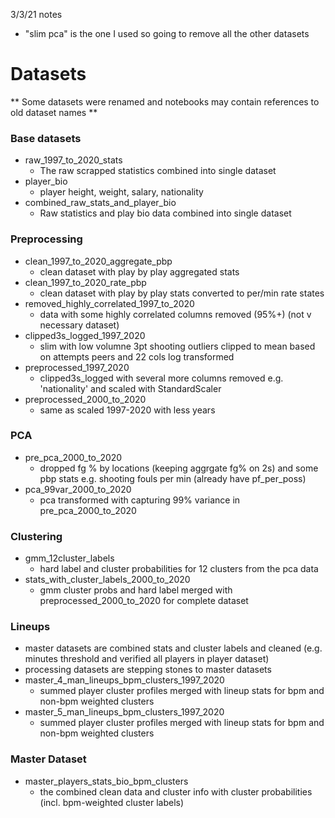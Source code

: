 3/3/21 notes
- "slim pca" is the one I used so going to remove all the other datasets

# Datasets
** Some datasets were renamed and notebooks may contain references to old dataset names **

### Base datasets
- raw_1997_to_2020_stats
  - The raw scrapped statistics combined into single dataset
- player_bio
  - player height, weight, salary, nationality
- combined_raw_stats_and_player_bio
  - Raw statistics and play bio data combined into single dataset

### Preprocessing
- clean_1997_to_2020_aggregate_pbp
  - clean dataset with play by play aggregated stats
- clean_1997_to_2020_rate_pbp
  - clean dataset with play by play stats converted to per/min rate states
- removed_highly_correlated_1997_to_2020
  - data with some highly correlated columns removed (95%+) (not v necessary dataset)
- clipped3s_logged_1997_2020
  - slim with low volumne 3pt shooting outliers clipped to mean based on attempts peers and 22 cols log transformed
- preprocessed_1997_2020
  - clipped3s_logged with several more columns removed e.g. 'nationality' and scaled with StandardScaler
- preprocessed_2000_to_2020
  - same as scaled 1997-2020 with less years

<!-- ### Pre PCA
- datasets that were used to generate the PCA datasets below
- pre_pca_2000_to_2020
  - scaled_2000_to_2020 with more columns dropped e.g. "age"
- pre_pca_2000_to_2020_slim 
  - dropped fg % by locations (keeping aggrgate fg% on 2s) and some pbp stats e.g. shooting fouls per min (already have pf_per_poss)
- pre_pca_quality_weighted_2000_to_2020
  - dataset without BPM stats or plus_minus stats (but still has per and defrtg)  so that I can do BPM weighted clusters for quality dimension
 -->
 
### PCA
- pre_pca_2000_to_2020
  - dropped fg % by locations (keeping aggrgate fg% on 2s) and some pbp stats e.g. shooting fouls per min (already have pf_per_poss)
- pca_99var_2000_to_2020
  - pca transformed with capturing 99% variance in pre_pca_2000_to_2020

### Clustering
- gmm_12cluster_labels
  - hard label and cluster probabilities for 12 clusters from the pca data
- stats_with_cluster_labels_2000_to_2020
  - gmm cluster probs and hard label merged with preprocessed_2000_to_2020 for complete dataset

### Lineups
- master datasets are combined stats and cluster labels and cleaned (e.g. minutes threshold and verified all players in player dataset)
- processing datasets are stepping stones to master datasets
- master_4_man_lineups_bpm_clusters_1997_2020
  - summed player cluster profiles merged with lineup stats for bpm and non-bpm weighted clusters
- master_5_man_lineups_bpm_clusters_1997_2020
  - summed player cluster profiles merged with lineup stats for bpm and non-bpm weighted clusters

### Master Dataset
- master_players_stats_bio_bpm_clusters
  - the combined clean data and cluster info with cluster probabilities (incl. bpm-weighted cluster labels)